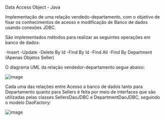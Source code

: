 Data Access Object - Java


Implementação de uma relação vendedo-departamento, com o objetivo de fixar os conhecimentos de acesso e modificação de Banco de dados usando conexões JDBC.

São implementados métodos para realizar as seguintes operações em banco de dados:

-Insert
-Update
-Delete By Id
-Find By Id
-Find All
-Find By Department (Apenas Objetos Seller)

O diagrama UML da relação vendedor-departamento segue abaixo:

![image](https://github.com/Sillas-Conde/dao-jdbc/assets/70293259/115ad950-5c03-4037-a06c-4e2ead78fb72)

Cada uma das relações entre Acesso a banco de dados tanto para Departamento quanto para Sellers é feita por meio de interfaces que são utilizadas pelas classes SellersDaoJDBC e DepartmentDaoJDBC, seguindo o modelo DaoFactory:

![image](https://github.com/Sillas-Conde/dao-jdbc/assets/70293259/ce36b9d1-90db-4460-a922-ada8d554942e)

